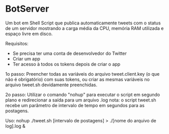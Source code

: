 # BotServer
Um bot em Shell Script que publica automaticamente tweets com o status de um servidor
mostrando a carga média da CPU, memória RAM utilizada e espaço livre em disco.

Requisitos:
- Se precisa ter uma conta de desenvolvedor do Twitter
- Criar um app
- Ter acesso à todos os tokens depois de criar o app

1o passo:
Preencher todas as variáveis do arquivo tweet.client.key (o que não é obrigatório) com suas tokens, ou criar as mesmas variáveis no arquivo tweet.sh devidamente preenchidas.

2o passo:
Utilizar o comando "nohup" para executar o script em segundo plano e redirecionar a saída para um arquivo .log
nota: o script tweet.sh recebe um parâmetro de intervalo de tempo em segundos para as postagens.

Uso:
nohup ./tweet.sh [intervalo de postagens] > ./[nome do arquivo de log].log &
